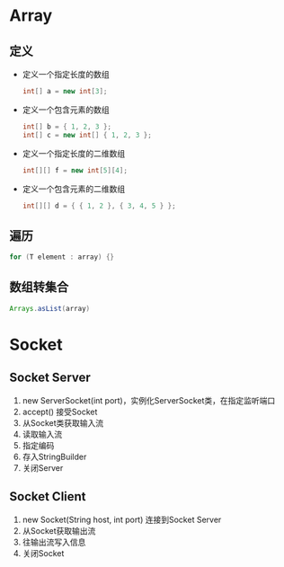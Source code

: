 # Array


## 定义

- 定义一个指定长度的数组

  ```java
  int[] a = new int[3];
  ```

- 定义一个包含元素的数组

  ```java
  int[] b = { 1, 2, 3 };
  int[] c = new int[] { 1, 2, 3 };
  ```

- 定义一个指定长度的二维数组

  ```java
  int[][] f = new int[5][4];
  ```

- 定义一个包含元素的二维数组 

  ```java
  int[][] d = { { 1, 2 }, { 3, 4, 5 } };
  ```

  

## 遍历
```java
for (T element : array) {}
```


## 数组转集合

```java
Arrays.asList(array)
```

# Socket
## Socket Server
1. new ServerSocket(int port)，实例化ServerSocket类，在指定监听端口
2. accept() 接受Socket
3. 从Socket类获取输入流
4. 读取输入流
5. 指定编码
6. 存入StringBuilder
7. 关闭Server

## Socket Client
1. new Socket(String host, int port) 连接到Socket Server
2. 从Socket获取输出流
3. 往输出流写入信息
4. 关闭Socket















